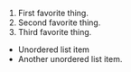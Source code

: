 1. First favorite thing.
2. Second favorite thing.
3. Third favorite thing.

* Unordered list item
* Another unordered list item.
